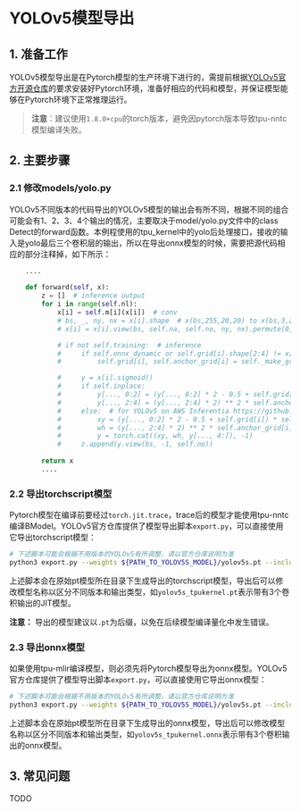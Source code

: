 # YOLOv5模型导出
## 1. 准备工作
YOLOv5模型导出是在Pytorch模型的生产环境下进行的，需提前根据[​YOLOv5官方开源仓库](https://github.com/ultralytics/yolov5)的要求安装好Pytorch环境，准备好相应的代码和模型，并保证模型能够在Pytorch环境下正常推理运行。
> **注意**：建议使用`1.8.0+cpu`的torch版本，避免因pytorch版本导致tpu-nntc模型编译失败。

## 2. 主要步骤
### 2.1 修改models/yolo.py

YOLOv5不同版本的代码导出的YOLOv5模型的输出会有所不同，根据不同的组合可能会有1、2、3、4个输出的情况，主要取决于model/yolo.py文件中的class Detect的forward函数。本例程使用的tpu_kernel中的yolo后处理接口，接收的输入是yolo最后三个卷积层的输出，所以在导出onnx模型的时候，需要把源代码相应的部分注释掉，如下所示：

```python
    ....
    
    def forward(self, x):
        z = []  # inference output
        for i in range(self.nl):
            x[i] = self.m[i](x[i])  # conv
            # bs, _, ny, nx = x[i].shape  # x(bs,255,20,20) to x(bs,3,20,20,85)
            # x[i] = x[i].view(bs, self.na, self.no, ny, nx).permute(0, 1, 3, 4, 2).contiguous()

            # if not self.training:  # inference
            #     if self.onnx_dynamic or self.grid[i].shape[2:4] != x[i].shape[2:4]:
            #         self.grid[i], self.anchor_grid[i] = self._make_grid(nx, ny, i)

            #     y = x[i].sigmoid()
            #     if self.inplace:
            #         y[..., 0:2] = (y[..., 0:2] * 2 - 0.5 + self.grid[i]) * self.stride[i]  # xy
            #         y[..., 2:4] = (y[..., 2:4] * 2) ** 2 * self.anchor_grid[i]  # wh
            #     else:  # for YOLOv5 on AWS Inferentia https://github.com/ultralytics/yolov5/pull/2953
            #         xy = (y[..., 0:2] * 2 - 0.5 + self.grid[i]) * self.stride[i]  # xy
            #         wh = (y[..., 2:4] * 2) ** 2 * self.anchor_grid[i]  # wh
            #         y = torch.cat((xy, wh, y[..., 4:]), -1)
            #     z.append(y.view(bs, -1, self.no))
                
        return x
        ....
```

### 2.2 导出torchscript模型
​Pytorch模型在编译前要经过`torch.jit.trace`，trace后的模型才能使用tpu-nntc编译BModel。YOLOv5官方仓库提供了模型导出脚本`export.py`，可以直接使用它导出torchscript模型：

```bash
# 下述脚本可能会根据不用版本的YOLOv5有所调整，请以官方仓库说明为准
python3 export.py --weights ${PATH_TO_YOLOV5S_MODEL}/yolov5s.pt --include torchscript
```

上述脚本会在原始pt模型所在目录下生成导出的torchscript模型，导出后可以修改模型名称以区分不同版本和输出类型，如`yolov5s_tpukernel.pt`表示带有3个卷积输出的JIT模型。

**注意：** 导出的模型建议以`.pt`为后缀，以免在后续模型编译量化中发生错误。

### 2.3 导出onnx模型
如果使用tpu-mlir编译模型，则必须先将Pytorch模型导出为onnx模型。YOLOv5官方仓库提供了模型导出脚本`export.py`，可以直接使用它导出onnx模型：

```bash
# 下述脚本可能会根据不用版本的YOLOv5有所调整，请以官方仓库说明为准
python3 export.py --weights ${PATH_TO_YOLOV5S_MODEL}/yolov5s.pt --include onnx --dynamic
```

上述脚本会在原始pt模型所在目录下生成导出的onnx模型，导出后可以修改模型名称以区分不同版本和输出类型，如`yolov5s_tpukernel.onnx`表示带有3个卷积输出的onnx模型。

## 3. 常见问题
TODO
